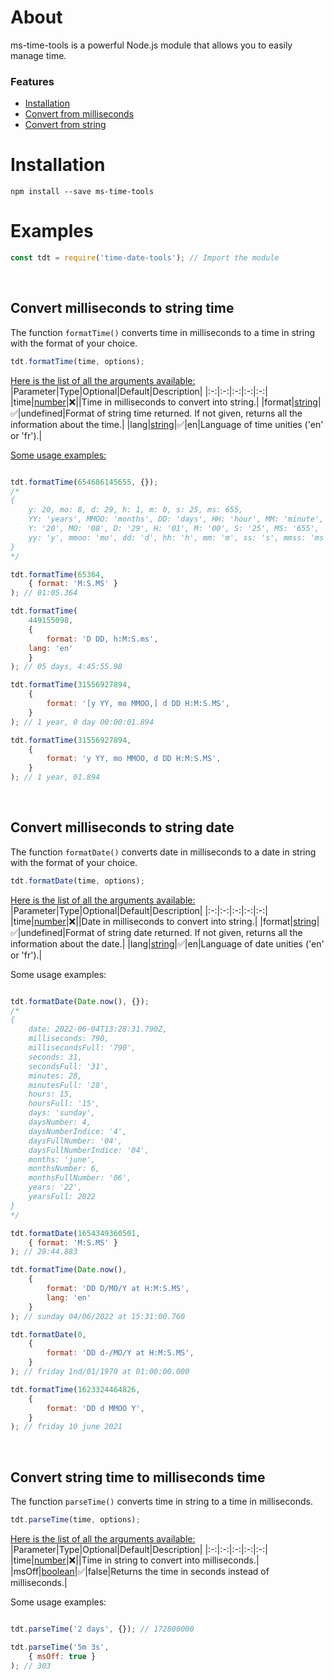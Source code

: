 

# About

ms-time-tools is a powerful Node.js module that allows you to easily manage time.

###  Features
* [Installation](https://www.npmjs.com/package/ms-time-tools#installation)
* [Convert from milliseconds](https://www.npmjs.com/package/ms-time-tools#convert-from-milliseconds)
* [Convert from string](https://www.npmjs.com/package/ms-time-tools#convert-from-string)

# Installation
```
npm install --save ms-time-tools
```
# Examples
```js
const tdt = require('time-date-tools'); // Import the module
```
<br>

## Convert milliseconds to string time
The function `formatTime()` converts time in milliseconds to a time in string with the format of your choice.
```js
tdt.formatTime(time, options);
```
<u>Here is the list of all the arguments available:</u>
|Parameter|Type|Optional|Default|Description|
|:-:|:-:|:-:|:-:|:-:|
|time|[number](https://developer.mozilla.org/en-US/docs/Web/JavaScript/Reference/Global_Objects/Number)|❌||Time in milliseconds to convert into string.|
|format|[string](https://developer.mozilla.org/en-US/docs/Web/JavaScript/Reference/Global_Objects/String)|✅|undefined|Format of string time returned. If not given, returns all the information about the time.|
|lang|[string](https://developer.mozilla.org/en-US/docs/Web/JavaScript/Reference/Global_Objects/String)|✅|en|Language of time unities ('en' or 'fr').|

<u>Some usage examples:</u>


```js

tdt.formatTime(654686145655, {});
/*
{
    y: 20, mo: 8, d: 29, h: 1, m: 0, s: 25, ms: 655,
    YY: 'years', MMOO: 'months', DD: 'days', HH: 'hour', MM: 'minute', SS: seconds', MMSS: 'milliseconds',
    Y: '20', MO: '08', D: '29', H: '01', M: '00', S: '25', MS: '655',
    yy: 'y', mmoo: 'mo', dd: 'd', hh: 'h', mm: 'm', ss: 's', mmss: 'ms'
}
*/

tdt.formatTime(65364,
    { format: 'M:S.MS' }
); // 01:05.364

tdt.formatTime(
    449155098,
    {
        format: 'D DD, h:M:S.ms',
	lang: 'en'
    }
); // 05 days, 4:45:55.98

tdt.formatTime(31556927894,
    {
        format: '[y YY, mo MMOO,] d DD H:M:S.MS',
    }
); // 1 year, 0 day 00:00:01.894

tdt.formatTime(31556927894,
    {
        format: 'y YY, mo MMOO, d DD H:M:S.MS',
    }
); // 1 year, 01.894

```
<br>

## Convert milliseconds to string date
The function `formatDate()` converts date in milliseconds to a date in string with the format of your choice.
```js
tdt.formatDate(time, options);
```
<u>Here is the list of all the arguments available:</u>
|Parameter|Type|Optional|Default|Description|
|:-:|:-:|:-:|:-:|:-:|
|time|[number](https://developer.mozilla.org/en-US/docs/Web/JavaScript/Reference/Global_Objects/Number)|❌||Date in milliseconds to convert into string.|
|format|[string](https://developer.mozilla.org/en-US/docs/Web/JavaScript/Reference/Global_Objects/String)|✅|undefined|Format of string date returned. If not given, returns all the information about the date.|
|lang|[string](https://developer.mozilla.org/en-US/docs/Web/JavaScript/Reference/Global_Objects/String)|✅|en|Language of date unities ('en' or 'fr').|

Some usage examples:


```js

tdt.formatDate(Date.now(), {});
/*
{
    date: 2022-06-04T13:28:31.790Z,
    milliseconds: 790,
    millisecondsFull: '790',
    seconds: 31,
    secondsFull: '31',
    minutes: 28,
    minutesFull: '28',
    hours: 15,
    hoursFull: '15',
    days: 'sunday',
    daysNumber: 4,
    daysNumberIndice: '4',
    daysFullNumber: '04',
    daysFullNumberIndice: '04',
    months: 'june',
    monthsNumber: 6,
    monthsFullNumber: '06',
    years: '22',
    yearsFull: 2022
}
*/

tdt.formatDate(1654349360501,
    { format: 'M:S.MS' }
); // 29:44.883

tdt.formatTime(Date.now(),
    {
        format: 'DD D/MO/Y at H:M:S.MS',
        lang: 'en'
    }
); // sunday 04/06/2022 at 15:31:00.760

tdt.formatDate(0,
    {
        format: 'DD d-/MO/Y at H:M:S.MS',
    }
); // friday 1nd/01/1970 at 01:00:00.000

tdt.formatTime(1623324464826,
    {
        format: 'DD d MMOO Y',
    }
); // friday 10 june 2021

```
<br>

## Convert string time to milliseconds time
The function `parseTime()` converts time in string to a time in milliseconds.
```js
tdt.parseTime(time, options);
```
<u>Here is the list of all the arguments available:</u>
|Parameter|Type|Optional|Default|Description|
|:-:|:-:|:-:|:-:|:-:|
|time|[number](https://developer.mozilla.org/en-US/docs/Web/JavaScript/Reference/Global_Objects/Number)|❌||Time in string to convert into milliseconds.|
|msOff|[boolean](https://developer.mozilla.org/en-US/docs/Web/JavaScript/Reference/Global_Objects/String)|✅|false|Returns the time in seconds instead of milliseconds.|

Some usage examples:


```js

tdt.parseTime('2 days', {}); // 172800000

tdt.parseTime('5m 3s',
    { msOff: true }
); // 303

```

